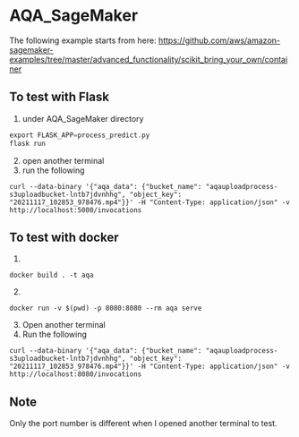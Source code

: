 # AQA_SageMaker

The following example starts from here: https://github.com/aws/amazon-sagemaker-examples/tree/master/advanced_functionality/scikit_bring_your_own/container

## To test with Flask

1. under AQA_SageMaker directory
```c
export FLASK_APP=process_predict.py
flask run
```

2. open another terminal
3. run the following

```
curl --data-binary '{"aqa_data": {"bucket_name": "aqauploadprocess-s3uploadbucket-lntb7jdvnhhg", "object_key": "20211117_102853_978476.mp4"}}' -H "Content-Type: application/json" -v http://localhost:5000/invocations

```

## To test with docker
1. 
```
docker build . -t aqa
```
2. 
``` 
docker run -v $(pwd) -p 8080:8080 --rm aqa serve
```
3. Open another terminal
4. Run the following
```
curl --data-binary '{"aqa_data": {"bucket_name": "aqauploadprocess-s3uploadbucket-lntb7jdvnhhg", "object_key": "20211117_102853_978476.mp4"}}' -H "Content-Type: application/json" -v http://localhost:8080/invocations

```

## Note
Only the port number is different when I opened another terminal to test. 
